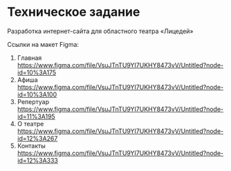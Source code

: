 # Техническое задание
Разработка интернет-сайта для областного театра «Лицедей»

Ссылки на макет Figma:
1. Главная
https://www.figma.com/file/VsuJTnTU9YI7UKHY8473vV/Untitled?node-id=10%3A175
2. Афиша
https://www.figma.com/file/VsuJTnTU9YI7UKHY8473vV/Untitled?node-id=10%3A100
3. Репертуар
https://www.figma.com/file/VsuJTnTU9YI7UKHY8473vV/Untitled?node-id=11%3A195
4. О театре
https://www.figma.com/file/VsuJTnTU9YI7UKHY8473vV/Untitled?node-id=12%3A267
5. Контакты
https://www.figma.com/file/VsuJTnTU9YI7UKHY8473vV/Untitled?node-id=12%3A333